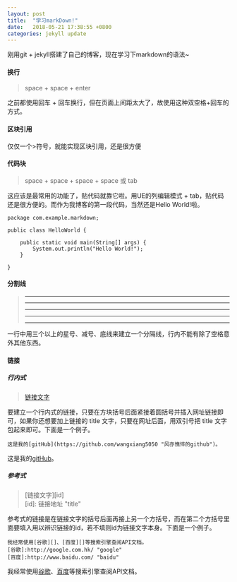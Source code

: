 ```yaml
---
layout: post
title:  "学习markDown!"
date:   2018-05-21 17:38:55 +0800
categories: jekyll update
---
```

刚用git + jekyll搭建了自己的博客，现在学习下markdown的语法~  
#### 换行  
>space + space + enter  

之前都使用回车 + 回车换行，但在页面上间距太大了，故使用这种双空格+回车的方式。

#### 区块引用
>	>  
仅仅一个>符号，就能实现区块引用，还是很方便  

#### 代码块
> space + space + space + space 或 tab  

这应该是最常用的功能了，贴代码就靠它啦。用UE的列编辑模式 + tab，贴代码还是很方便的。而作为我博客的第一段代码，当然还是Hello World!啦。  

	package com.example.markdown;
	
	public class HelloWorld {
	
	    public static void main(String[] args) {
	        System.out.println("Hello World!");
	    }
	    
	}
	
#### 分割线  
>	* * *  
>	***  
>	*****  
>	- - -  
>	---------------------------------------

一行中用三个以上的星号、减号、底线来建立一个分隔线，行内不能有除了空格意外其他东西。  
#### 链接  
##### 行内式  
>	[链接文字](链接地址 "链接title")  

要建立一个行内式的链接，只要在方块括号后面紧接着圆括号并插入网址链接即可，如果你还想要加上链接的 title 文字，只要在网址后面，用双引号把 title 文字包起来即可。下面是一个例子。

	这是我的[gitHub](https://github.com/wangxiang5050 "风亦憔悴的github")。  
		
这是我的[gitHub](https://github.com/wangxiang5050 "风亦憔悴的github")。  
  
##### 参考式  
> [链接文字][id]  
> [id]: 链接地址 "title"  

参考式的链接是在链接文字的括号后面再接上另一个方括号，而在第二个方括号里面要填入用以辨识链接的id，若不填则id为链接文字本身。下面是一个例子。

	我经常使用[谷歌][]、[百度][]等搜索引擎查阅API文档。
	[谷歌]:http://google.com.hk/ "google"
	[百度]:http://www.baidu.com/ "baidu" 
	
我经常使用[谷歌][]、[百度][]等搜索引擎查阅API文档。 

[谷歌]:http://google.com.hk/ "google"
[百度]:http://www.baidu.com/ "baidu"


[jekyll-docs]: https://jekyllrb.com/docs/home
[jekyll-gh]:   https://github.com/jekyll/jekyll
[jekyll-talk]: https://talk.jekyllrb.com/
